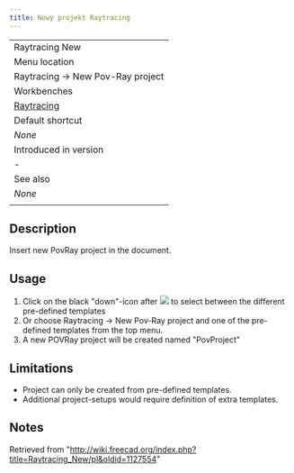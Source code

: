 ```yaml
---
title: Nowy projekt Raytracing
---
```

|  |
| --- |
| Raytracing New |
| Menu location |
| Raytracing → New Pov-Ray project‏‎ |
| Workbenches |
| [Raytracing](/Raytracing_Workbench "Raytracing Workbench") |
| Default shortcut |
| *None* |
| Introduced in version |
| - |
| See also |
| *None* |
|  |

## Description

Insert new PovRay project in the document.

## Usage

1. Click on the black "down"-icon after ![](/images/Raytracing_New.svg) to select between the different pre-defined templates
2. Or choose Raytracing → New Pov-Ray project and one of the pre-defined templates from the top menu.
3. A new POVRay project will be created named "PovProject"

## Limitations

* Project can only be created from pre-defined templates.
* Additional project-setups would require definition of extra templates.

## Notes

Retrieved from "<http://wiki.freecad.org/index.php?title=Raytracing_New/pl&oldid=1127554>"